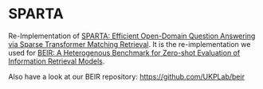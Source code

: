 # SPARTA
Re-Implementation of [SPARTA: Efficient Open-Domain Question Answering via Sparse Transformer Matching Retrieval](https://arxiv.org/abs/2009.13013). It is the re-implementation we used for [BEIR: A Heterogenous Benchmark for Zero-shot Evaluation of Information Retrieval Models](https://arxiv.org/abs/2104.08663).

Also have a look at our BEIR repository: https://github.com/UKPLab/beir
